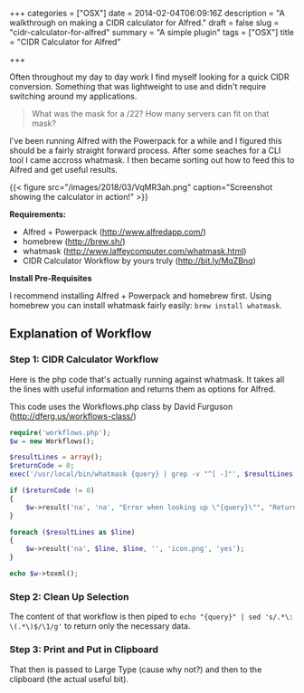 +++
categories = ["OSX"]
date = 2014-02-04T06:09:16Z
description = "A walkthrough on making a CIDR calculator for Alfred."
draft = false
slug = "cidr-calculator-for-alfred"
summary = "A simple plugin"
tags = ["OSX"]
title = "CIDR Calculator for Alfred"

+++


Often throughout my day to day work I find myself looking for a quick CIDR conversion. Something that was lightweight to use and didn't require switching around my applications.
> What was the mask for a /22? How many servers can fit on that mask?

I've been running Alfred with the Powerpack for a while and I figured this should be a fairly straight forward process. After some seaches for a CLI tool I came accross whatmask. I then became sorting out how to feed this to Alfred and get useful results.

{{< figure src="/images/2018/03/VqMR3ah.png" caption="Screenshot showing the calculator in action!" >}}

**Requirements:**

* Alfred + Powerpack (http://www.alfredapp.com/)
* homebrew (http://brew.sh/)
* whatmask (http://www.laffeycomputer.com/whatmask.html)
* CIDR Calculator Workflow by yours truly (http://bit.ly/MqZBnq)

**Install Pre-Requisites**

I recommend installing Alfred + Powerpack and homebrew first. Using homebrew you can install whatmask fairly easily: `brew install whatmask`.

## Explanation of Workflow
### Step 1: CIDR Calculator Workflow
Here is the php code that's actually running against whatmask. It takes all the lines with useful information and returns them as options for Alfred.

This code uses the Workflows.php class by David Furguson (http://dferg.us/workflows-class/)

```php
require('workflows.php');
$w = new Workflows();

$resultLines = array();
$returnCode = 0;
exec('/usr/local/bin/whatmask {query} | grep -v "^[ -]"', $resultLines, $returnCode);

if ($returnCode != 0)
{
	$w->result('na', 'na', "Error when looking up \"{query}\"", "Return code: $returnCode", 'icon.png', 'no');
}

foreach ($resultLines as $line)
{
	$w->result('na', $line, $line, '', 'icon.png', 'yes');
}

echo $w->toxml();
```

### Step 2: Clean Up Selection
The content of that workflow is then piped to `echo "{query}" | sed 's/.*\: \(.*\)$/\1/g'` to return only the necessary data.

### Step 3: Print and Put in Clipboard
That then is passed to Large Type (cause why not?) and then to the clipboard (the actual useful bit).

